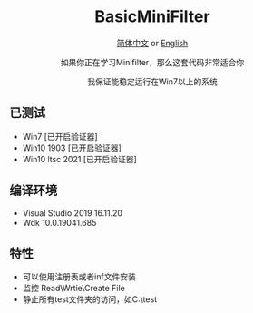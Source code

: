 <div align="center">

# BasicMiniFilter

[简体中文](README-zh.md) or [English](README.md)  

如果你正在学习Minifilter，那么这套代码非常适合你

我保证能稳定运行在Win7以上的系统

</div>




## 已测试
- Win7 [已开启验证器]
- Win10 1903 [已开启验证器]
- Win10 ltsc 2021 [已开启验证器]

## 编译环境
- Visual Studio 2019 16.11.20
- Wdk 10.0.19041.685

## 特性
- 可以使用注册表或者inf文件安装
- 监控 Read\Wrtie\Create File
- 静止所有test文件夹的访问，如C:\\test
